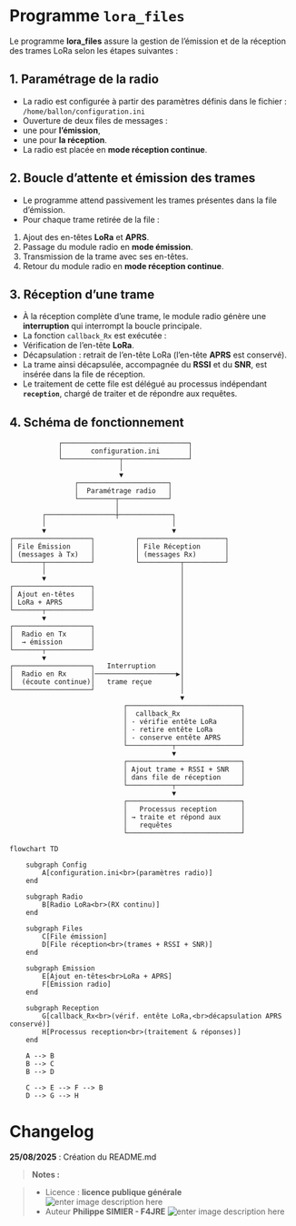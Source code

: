 ﻿# Programme `lora_files`

Le programme **lora_files** assure la gestion de l’émission et de la réception des trames LoRa selon les étapes suivantes :

## 1. Paramétrage de la radio
- La radio est configurée à partir des paramètres définis dans le fichier :  `/home/ballon/configuration.ini`
- Ouverture de deux files de messages :  
- une pour **l’émission**,  
- une pour **la réception**.  
- La radio est placée en **mode réception continue**.

## 2. Boucle d’attente et émission des trames
- Le programme attend passivement les trames présentes dans la file d’émission.  
- Pour chaque trame retirée de la file :  
1. Ajout des en-têtes **LoRa** et **APRS**.  
2. Passage du module radio en **mode émission**.  
3. Transmission de la trame avec ses en-têtes.  
4. Retour du module radio en **mode réception continue**.  

## 3. Réception d’une trame
- À la réception complète d’une trame, le module radio génère une **interruption** qui interrompt la boucle principale.  
- La fonction `callback_Rx` est exécutée :  
- Vérification de l’en-tête **LoRa**.  
- Décapsulation : retrait de l’en-tête LoRa (l’en-tête **APRS** est conservé).  
- La trame ainsi décapsulée, accompagnée du **RSSI** et du **SNR**, est insérée dans la file de réception.  
- Le traitement de cette file est délégué au processus indépendant **`reception`**, chargé de traiter et de répondre aux requêtes.

## 4. Schéma de fonctionnement

```text
            ┌───────────────────────────────┐
            │       configuration.ini       │
            └──────────────┬────────────────┘
                           │
                           ▼
                ┌──────────────────────┐
                │  Paramétrage radio   │
                └─────────┬────────────┘
                          │
        ┌─────────────────┼─────────────┐
        │                               │
        ▼                               ▼
┌───────────────────┐          ┌─────────────────────┐
│ File Émission     │          │ File Réception      │
│ (messages à Tx)   │          │ (messages Rx)       │
└───────┬───────────┘          └──────────┬──────────┘
        │                                 │
        ▼                                 │
┌───────────────────┐                     │
│ Ajout en-têtes    │                     │
│ LoRa + APRS       │                     │
└───────┬───────────┘                     │
        ▼                                 │
┌───────────────────┐                     │
│  Radio en Tx      │                     │
│  → émission       │                     │
└───────┬───────────┘                     │
        ▼                                 │
┌───────────────────┐   Interruption      │
│  Radio en Rx      │────────────────────▶│
│  (écoute continue)│   trame reçue       │
└───────────────────┘                     │
                                          ▼
                            ┌────────────────────────────┐
                            │  callback_Rx               │
                            │ - vérifie entête LoRa      │
                            │ - retire entête LoRa       │
                            │ - conserve entête APRS     │
                            └───────────┬────────────────┘
                                        ▼
                            ┌────────────────────────────┐
                            │ Ajout trame + RSSI + SNR   │
                            │ dans file de réception     │
                            └───────────┬────────────────┘
                                        ▼
                            ┌────────────────────────────┐
                            │   Processus reception      │
                            │ → traite et répond aux     │
                            │   requêtes                 │
                            └────────────────────────────┘
```
```mermaid
flowchart TD

    subgraph Config
        A[configuration.ini<br>(paramètres radio)]
    end

    subgraph Radio
        B[Radio LoRa<br>(RX continu)]
    end

    subgraph Files
        C[File émission]
        D[File réception<br>(trames + RSSI + SNR)]
    end

    subgraph Emission
        E[Ajout en-têtes<br>LoRa + APRS]
        F[Émission radio]
    end

    subgraph Reception
        G[callback_Rx<br>(vérif. entête LoRa,<br>décapsulation APRS conservé)]
        H[Processus reception<br>(traitement & réponses)]
    end

    A --> B
    B --> C
    B --> D

    C --> E --> F --> B
    D --> G --> H
```
# Changelog

**25/08/2025** :  Création du README.md 

> **Notes :**


> - Licence : **licence publique générale** ![enter image description here](https://img.shields.io/badge/licence-GPL-green.svg)
> - Auteur  **Philippe SIMIER  - F4JRE**
>  ![enter image description here](https://img.shields.io/badge/built-passing-green.svg)
<!-- TOOLBOX 

Génération des badges : https://shields.io/
Génération de ce fichier : https://stackedit.io/editor#

